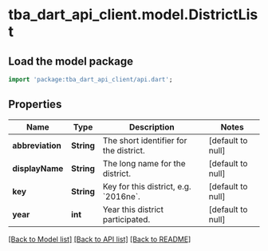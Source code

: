 # tba_dart_api_client.model.DistrictList

## Load the model package
```dart
import 'package:tba_dart_api_client/api.dart';
```

## Properties
Name | Type | Description | Notes
------------ | ------------- | ------------- | -------------
**abbreviation** | **String** | The short identifier for the district. | [default to null]
**displayName** | **String** | The long name for the district. | [default to null]
**key** | **String** | Key for this district, e.g. &#x60;2016ne&#x60;. | [default to null]
**year** | **int** | Year this district participated. | [default to null]

[[Back to Model list]](../README.md#documentation-for-models) [[Back to API list]](../README.md#documentation-for-api-endpoints) [[Back to README]](../README.md)


